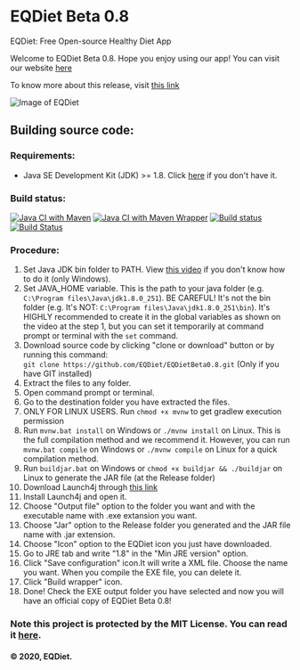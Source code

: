 # EQDiet Beta 0.8
EQDiet: Free Open-source Healthy Diet App

Welcome to EQDiet Beta 0.8. Hope you enjoy using our app! You can visit our website [here](https://eqdiet.weebly.com)

To know more about this release, visit [this link](https://eqdiet.weebly.com/release-notes/released-eqdiet-beta-08)

![Image of EQDiet](https://eqdiet.weebly.com/uploads/1/2/2/7/122786941/eqdiet_orig.png)

## Building source code:

### Requirements:

- Java SE Development Kit (JDK) >= 1.8. Click [here](https://bit.ly/javadevelopmentkit) if you don't have it.

### Build status:

[![Java CI with Maven](https://github.com/EQDiet/EQDietBeta0.8/workflows/Java%20CI%20with%20Maven/badge.svg)](https://github.com/EQDiet/EQDietBeta0.8/actions?query=workflow%3A%22Java+CI+with+Maven%22) [![Java CI with Maven Wrapper](https://github.com/EQDiet/EQDietBeta0.8/workflows/Java%20CI%20with%20Maven%20Wrapper/badge.svg)](https://github.com/EQDiet/EQDietBeta0.8/actions?query=workflow%3A%22Java+CI+with+Maven+Wrapper%22) [![Build status](https://ci.appveyor.com/api/projects/status/6l4q16pbxa8lv55k?svg=true)](https://ci.appveyor.com/project/EQDiet/EQDietBeta-08) [![Build Status](https://dev.azure.com/EQDiet/GitHub/_apis/build/status/EQDiet.EQDietBeta0.8?branchName=master)](https://dev.azure.com/EQDiet/GitHub/_build/latest?definitionId=1&branchName=master)
### Procedure:

1. Set Java JDK bin folder to PATH. View [this video](https://www.youtube.com/watch?v=vhBNV8no4CI) if you don't know how to do it (only Windows).
2. Set JAVA_HOME variable. This is the path to your java folder (e.g. `C:\Program files\Java\jdk1.8.0_251`). BE CAREFUL! It's not the bin folder (e.g. It's NOT: `C:\Program files\Java\jdk1.8.0_251\bin`). It's HIGHLY recommended to create it in the global variables as shown on the video at the step 1, but you can set it temporarily at command prompt or terminal with the `set` command.
3. Download source code by clicking "clone or download" button or by running this command:                          
`git clone https://github.com/EQDiet/EQDietBeta0.8.git` (Only if you have GIT installed)
4. Extract the files to any folder.
5. Open command prompt or terminal.
6. Go to the destination folder you have extracted the files.
7. ONLY FOR LINUX USERS. Run `chmod +x mvnw` to get gradlew execution permission
8. Run `mvnw.bat install` on Windows or `./mvnw install` on Linux. This is the full compilation method and we recommend it. However, you can run `mvnw.bat compile` on Windows or `./mvnw compile` on Linux for a quick compilation method.
9. Run `buildjar.bat` on Windows or `chmod +x buildjar && ./buildjar` on Linux to generate the JAR file (at the Release folder)
10. Download Launch4j through [this link](https://eqdiet.weebly.com/uploads/1/2/2/7/122786941/launch4j-3.12-win32.exe)
11. Install Launch4j and open it.
12. Choose "Output file" option to the folder you want and with the executable name with .exe extansion you want.
13. Choose "Jar" option to the Release folder you generated and the JAR file name with .jar extension.
14. Choose "Icon" option to the EQDiet icon you just have downloaded.
15. Go to JRE tab and write "1.8" in the "Min JRE version" option.
16. Click "Save configuration" icon.It will write a XML file. Choose the name you want. When you compile the EXE file, you can delete it.
17. Click "Build wrapper" icon.
18. Done! Check the EXE output folder you have selected and now you will have an official copy of EQDiet Beta 0.8!

### Note this project is protected by the MIT License. You can read it [here](https://github.com/EQDiet/EQDietBeta0.8/blob/master/LICENSE).
#### © 2020, EQDiet.
